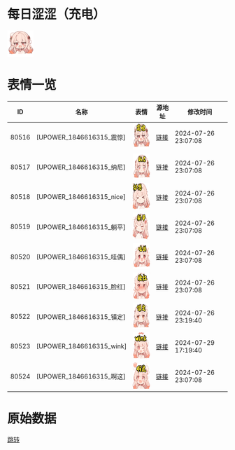 # 每日涩涩（充电）

<img src="./cover.png" height="60" alt="cover" />

# 表情一览

|ID|名称|表情|源地址|修改时间|
|----|----|----|----|----|
|80516|[UPOWER_1846616315_震惊]|<img src="./pic/080516_%5BUPOWER_1846616315_震惊%5D.png" height="60" alt="震惊"/>|[链接](https://i0.hdslb.com/bfs/garb/3160493f740486ac8d43e3228c1913179c781379.png)|2024-07-26 23:07:08|
|80517|[UPOWER_1846616315_纳尼]|<img src="./pic/080517_%5BUPOWER_1846616315_纳尼%5D.png" height="60" alt="纳尼"/>|[链接](https://i0.hdslb.com/bfs/garb/429b1a76130e8eeef3a2e8a24b2dce9a5cc8d439.png)|2024-07-26 23:07:08|
|80518|[UPOWER_1846616315_nice]|<img src="./pic/080518_%5BUPOWER_1846616315_nice%5D.png" height="60" alt="nice"/>|[链接](https://i0.hdslb.com/bfs/garb/0887ac3c1d63177b329acc1600778f6509016140.png)|2024-07-26 23:07:08|
|80519|[UPOWER_1846616315_躺平]|<img src="./pic/080519_%5BUPOWER_1846616315_躺平%5D.png" height="60" alt="躺平"/>|[链接](https://i0.hdslb.com/bfs/garb/b1550544cdc17e45815f514c71226e1128eb8d07.png)|2024-07-26 23:07:08|
|80520|[UPOWER_1846616315_哇偶]|<img src="./pic/080520_%5BUPOWER_1846616315_哇偶%5D.png" height="60" alt="哇偶"/>|[链接](https://i0.hdslb.com/bfs/garb/95f4a07e3051348e4b9561ad32b2f44612756d84.png)|2024-07-26 23:07:08|
|80521|[UPOWER_1846616315_脸红]|<img src="./pic/080521_%5BUPOWER_1846616315_脸红%5D.png" height="60" alt="脸红"/>|[链接](https://i0.hdslb.com/bfs/garb/0a93bed381888d8b3b8656a51ee3d8a199c19017.png)|2024-07-26 23:07:08|
|80522|[UPOWER_1846616315_镇定]|<img src="./pic/080522_%5BUPOWER_1846616315_镇定%5D.png" height="60" alt="镇定"/>|[链接](https://i0.hdslb.com/bfs/garb/3dc1948e55f267dd30f0d2981e6583c573da8d33.png)|2024-07-26 23:19:40|
|80523|[UPOWER_1846616315_wink]|<img src="./pic/080523_%5BUPOWER_1846616315_wink%5D.png" height="60" alt="wink"/>|[链接](https://i0.hdslb.com/bfs/garb/97a24041eeaf198fb14efa083250ca220a9dc924.png)|2024-07-29 17:19:40|
|80524|[UPOWER_1846616315_啊这]|<img src="./pic/080524_%5BUPOWER_1846616315_啊这%5D.png" height="60" alt="啊这"/>|[链接](https://i0.hdslb.com/bfs/garb/e8752a49a82412addfaa1d8ba0de86262329d4ae.png)|2024-07-26 23:07:08|

# 原始数据

[跳转](./raw.json)


